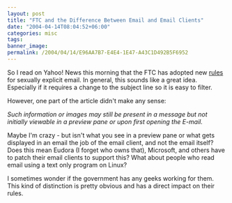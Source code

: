 ```yaml
---
layout: post
title: "FTC and the Difference Between Email and Email Clients"
date: "2004-04-14T08:04:52+06:00"
categories: misc 
tags: 
banner_image: 
permalink: /2004/04/14/E96AA7B7-E4E4-1E47-A43C1D492B5F6952
---
```


So I read on Yahoo! News this morning that the FTC has adopted new <a href="http://story.news.yahoo.com/news?tmpl=story&cid=74&e=2&u=/cmp/20040414/tc_cmp/18901337">rules</a> for sexually explicit email. In general, this sounds like a great idea. Especially if it requires a change to the subject line so it is easy to filter. 

However, one part of the article didn't make any sense:

<i>
Such information or images may still be present in a message but not initially viewable in a preview pane or upon first opening the E-mail.
</i>

Maybe I'm crazy - but isn't what you see in a preview pane or what gets displayed in an email the job of the email client, and not the email itself? Does this mean Eudora (I forget who owns that), Microsoft, and others have to patch their email clients to support this? What about people who read email using a text only program on Linux?  

I sometimes wonder if the government has any geeks working for them. This kind of distinction is pretty obvious and has a direct impact on their rules.